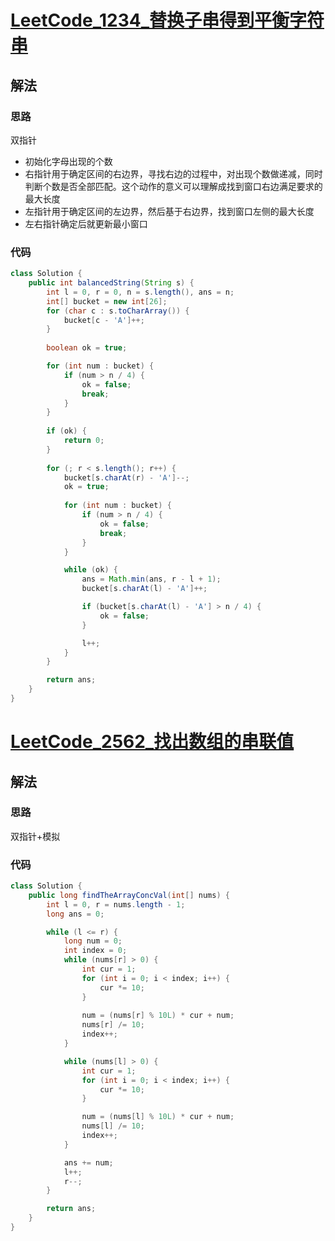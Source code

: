 # [LeetCode_1234_替换子串得到平衡字符串](https://leetcode.cn/problems/replace-the-substring-for-balanced-string/)
## 解法
### 思路
双指针
- 初始化字母出现的个数
- 右指针用于确定区间的右边界，寻找右边的过程中，对出现个数做递减，同时判断个数是否全部匹配。这个动作的意义可以理解成找到窗口右边满足要求的最大长度
- 左指针用于确定区间的左边界，然后基于右边界，找到窗口左侧的最大长度
- 左右指针确定后就更新最小窗口
### 代码
```java
class Solution {
    public int balancedString(String s) {
        int l = 0, r = 0, n = s.length(), ans = n;
        int[] bucket = new int[26];
        for (char c : s.toCharArray()) {
            bucket[c - 'A']++;
        }
        
        boolean ok = true;

        for (int num : bucket) {
            if (num > n / 4) {
                ok = false;
                break;
            }
        }
        
        if (ok) {
            return 0;
        }
        
        for (; r < s.length(); r++) {
            bucket[s.charAt(r) - 'A']--;
            ok = true;
            
            for (int num : bucket) {
                if (num > n / 4) {
                    ok = false;
                    break;
                }
            }

            while (ok) {
                ans = Math.min(ans, r - l + 1);
                bucket[s.charAt(l) - 'A']++;

                if (bucket[s.charAt(l) - 'A'] > n / 4) {
                    ok = false;
                }

                l++;
            }
        }

        return ans;
    }
}
```
# [LeetCode_2562_找出数组的串联值](https://leetcode.cn/problems/find-the-array-concatenation-value/)
## 解法
### 思路
双指针+模拟
### 代码
```java
class Solution {
    public long findTheArrayConcVal(int[] nums) {
        int l = 0, r = nums.length - 1;
        long ans = 0;

        while (l <= r) {
            long num = 0;
            int index = 0;
            while (nums[r] > 0) {
                int cur = 1;
                for (int i = 0; i < index; i++) {
                    cur *= 10;
                }
                
                num = (nums[r] % 10L) * cur + num;
                nums[r] /= 10;
                index++;
            }

            while (nums[l] > 0) {
                int cur = 1;
                for (int i = 0; i < index; i++) {
                    cur *= 10;
                }

                num = (nums[l] % 10L) * cur + num;
                nums[l] /= 10;
                index++;
            }

            ans += num;
            l++;
            r--;
        }

        return ans;
    }
}
```